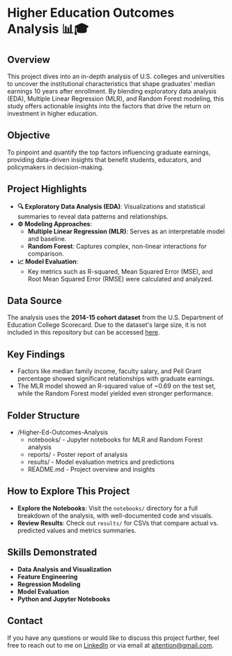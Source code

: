 # Higher Education Outcomes Analysis  📊🎓

## Overview
This project dives into an in-depth analysis of U.S. colleges and universities to uncover the institutional characteristics that shape graduates' median earnings 10 years after enrollment. By blending exploratory data analysis (EDA), Multiple Linear Regression (MLR), and Random Forest modeling, this study offers actionable insights into the factors that drive the return on investment in higher education.

## Objective
To pinpoint and quantify the top factors influencing graduate earnings, providing data-driven insights that benefit students, educators, and policymakers in decision-making.

## Project Highlights
- **🔍 Exploratory Data Analysis (EDA)**: Visualizations and statistical summaries to reveal data patterns and relationships.
- **⚙️ Modeling Approaches**:
  - **Multiple Linear Regression (MLR)**: Serves as an interpretable model and baseline.
  - **Random Forest**: Captures complex, non-linear interactions for comparison.
- **📈 Model Evaluation**:
  - Key metrics such as R-squared, Mean Squared Error (MSE), and Root Mean Squared Error (RMSE) were calculated and analyzed.

## Data Source
The analysis uses the **2014-15 cohort dataset** from the U.S. Department of Education College Scorecard. Due to the dataset's large size, it is not included in this repository but can be accessed [here](https://collegescorecard.ed.gov/data/).

## Key Findings
- Factors like median family income, faculty salary, and Pell Grant percentage showed significant relationships with graduate earnings.
- The MLR model showed an R-squared value of ~0.69 on the test set, while the Random Forest model yielded even stronger performance.

## Folder Structure
- /Higher-Ed-Outcomes-Analysis
  - notebooks/             - Jupyter notebooks for MLR and Random Forest analysis
  - reports/               - Poster report of analysis
  - results/               - Model evaluation metrics and predictions
  - README.md              - Project overview and insights

## How to Explore This Project
- **Explore the Notebooks**: Visit the `notebooks/` directory for a full breakdown of the analysis, with well-documented code and visuals.
- **Review Results**: Check out `results/` for CSVs that compare actual vs. predicted values and metrics summaries.

## Skills Demonstrated
- **Data Analysis and Visualization**
- **Feature Engineering**
- **Regression Modeling**
- **Model Evaluation**
- **Python and Jupyter Notebooks**

## Contact
If you have any questions or would like to discuss this project further, feel free to reach out to me on [LinkedIn](linkedin.com/AnayaTention) or via email at [ajtention@gmail.com](mailto:ajtention@gmail.com).

